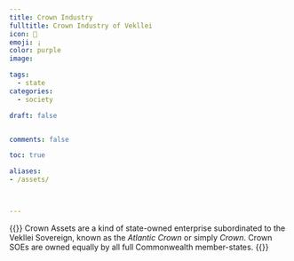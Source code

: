 ```yaml
---
title: Crown Industry
fulltitle: Crown Industry of Vekllei
icon: 🏬
emoji: ¡
color: purple
image:

tags:
  - state
categories:
  - society

draft: false


comments: false

toc: true

aliases:
- /assets/



---
```

{{<note panel>}}
Crown Assets are a kind of state-owned enterprise subordinated to the Vekllei Sovereign, known as the *Atlantic Crown* or simply *Crown*. Crown SOEs are owned equally by all full Commonwealth member-states.
{{</note>}}
